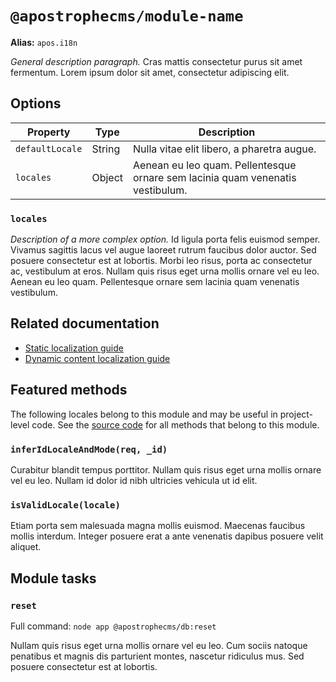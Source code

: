 # `@apostrophecms/module-name`

**Alias:** `apos.i18n`

*General description paragraph.* Cras mattis consectetur purus sit amet fermentum. Lorem ipsum dolor sit amet, consectetur adipiscing elit.

## Options

|  Property | Type | Description |
|---|---|---|
|`defaultLocale` | String | Nulla vitae elit libero, a pharetra augue. |
|`locales` | Object | Aenean eu leo quam. Pellentesque ornare sem lacinia quam venenatis vestibulum. |

### `locales`

*Description of a more complex option.* Id ligula porta felis euismod semper. Vivamus sagittis lacus vel augue laoreet rutrum faucibus dolor auctor. Sed posuere consectetur est at lobortis. Morbi leo risus, porta ac consectetur ac, vestibulum at eros. Nullam quis risus eget urna mollis ornare vel eu leo. Aenean eu leo quam. Pellentesque ornare sem lacinia quam venenatis vestibulum.

## Related documentation

- [Static localization guide](/guide/localization/static.md)
- [Dynamic content localization guide](/guide/localization/dynamic.md)

## Featured methods

The following locales belong to this module and may be useful in project-level code. See the [source code](https://github.com/apostrophecms/apostrophe/blob/main/modules/%40apostrophecms/i18n/index.js) for all methods that belong to this module.
<!-- Some are used within the module and would just create noise here. -->

### `inferIdLocaleAndMode(req, _id)`

Curabitur blandit tempus porttitor. Nullam quis risus eget urna mollis ornare vel eu leo. Nullam id dolor id nibh ultricies vehicula ut id elit.

### `isValidLocale(locale)`

Etiam porta sem malesuada magna mollis euismod. Maecenas faucibus mollis interdum. Integer posuere erat a ante venenatis dapibus posuere velit aliquet.

## Module tasks

### `reset`

Full command: `node app @apostrophecms/db:reset`

Nullam quis risus eget urna mollis ornare vel eu leo. Cum sociis natoque penatibus et magnis dis parturient montes, nascetur ridiculus mus. Sed posuere consectetur est at lobortis.
